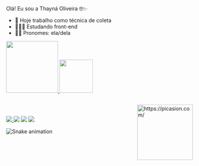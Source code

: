 Olá! Eu sou a Thayná Oliveira 🤓✨

- 💉 Hoje trabalho como técnica de coleta
- 👩🏻‍💻 Estudando front-end
- 👩🏻 Pronomes: ela/dela

<div>
 <a href = " https://github.com/ThayOliveiraS ">
 <img height="140em" src="https://github-readme-stats.vercel.app/api?username=thayoliveiras&show_icons=true&theme=panda&include_all_commits=true&count_private=true"/>
 <img height="90em" src="https://github-readme-stats.vercel.app/api/top-langs/?username=thayoliveiras&layout=compact&langs_count=7&theme=panda"/>
</div>
  
  ##
  
   <a href="https://picasion.com/"><img src="https://i.picasion.com/pic92/2b97e6d46dfff555948242dbe274b96a.gif" width="150" height="150" align="right" border="0" alt="https://picasion.com/"/></a><br/> 
    <a href="https://picasion.com/"></a>
  
  <div>
    
   <a href="https://discord.gg/cKmG62Tm" target ="_blank">
     <img src="https://img.shields.io/badge/Discord-7289DA?style=for-the-badge&logo=discord&logoColor=white" target="_blank"> </a>
  <a href="https://www.instagram.com/mermaid_thay/" target="_blank">
    <img src="https://img.shields.io/badge/-Instagram-%23E4405F?style=for-the-badge&logo=instagram&logoColor=white" target="_blank"></a>
  <a href="mailto:contatothayna.silva1508@gmail.com">
    <img src="https://img.shields.io/badge/-Gmail-%23333?style=for-the-badge&logo=gmail&logoColor=white" target="_blank"></a>
  <a href="https://www.linkedin.com/in/thayn%C3%A1-oliveira-da-silva-525227a2/" target="_blank">
    <img src="https://img.shields.io/badge/-LinkedIn-%230077B5?style=for-the-badge&logo=linkedin&logoColor=white" target="_blank"> </a>
   
    
 ![Snake animation](https://github.com/thayoliveiras/thayoliveiras/blob/output/github-contribution-grid-snake.svg)
  
    
  </div>
